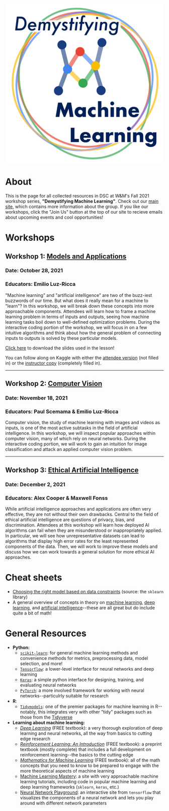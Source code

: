 ![](assets/ML_series_logo.jpg)

# About

This is the page for all collected resources in DSC at W&M's Fall 2021 workshop series, **"Demystifying Machine Learning"**. Check out our [main site](https://gdsc.community.dev/william-mary/), which contains more information about the group. If you like our workshops, click the "Join Us" button at the top of our site to recieve emails about upcoming events and cool opportunities!

# Workshops

## Workshop 1: [Models and Applications](https://gdsc.community.dev/events/details/developer-student-clubs-william-mary-presents-demystifying-machine-learning-models-and-applications/)
### Date: October 28, 2021
### Educators: Emilio Luz-Ricca
"Machine learning" and "artificial intelligence" are two of the buzz-iest buzzwords of our time. But what does it really mean for a machine to "learn"? In this workshop, we will break down these concepts into more approachable components. Attendees will learn how to frame a machine learning problem in terms of inputs and outputs, seeing how machine learning tasks boil down to well-defined optimization problems. During the interactive coding portion of the workshop, we will focus in on a few intuitive algorithms and think about how the general problem of connecting inputs to outputs is solved by these particular models.

[Click here](models_and_applications/models_and_applications.pptx) to download the slides used in the lesson!

You can follow along on Kaggle with either the [attendee version](https://www.kaggle.com/clareheinbaugh/ml-models-and-applications-student) (not filled in) or the [instructor copy](https://www.kaggle.com/clareheinbaugh/ml-models-and-applications-instructor) (completely filled in).

--------

## Workshop 2: [Computer Vision](https://gdsc.community.dev/events/details/developer-student-clubs-william-mary-presents-demystifying-machine-learning-computer-vision/)
### Date: November 18, 2021
### Educators: Paul Scemama & Emilio Luz-Ricca
Computer vision, the study of machine learning with images and videos as inputs, is one of the most active subtasks in the field of artificial intelligence. In this workshop, we will inspect popular approaches within computer vision, many of which rely on neural networks. During the interactive coding portion, we will work to gain an intuition for image classification and attack an applied computer vision problem.

--------

## Workshop 3: [Ethical Artificial Intelligence](https://gdsc.community.dev/events/details/developer-student-clubs-william-mary-presents-demystifying-machine-learning-ethical-artificial-intelligence/)
### Date: December 2, 2021
### Educators: Alex Cooper & Maxwell Fonss
While artificial intelligence approaches and applications are often very effective, they are not without their own drawbacks. Central to the field of ethical artificial intelligence are questions of privacy, bias, and discrimination. Attendees at this workshop will learn how deployed AI algorithms can fail when they are misunderstood or inappropriately applied. In particular, we will see how unrepresentative datasets can lead to algorithms that display high error rates for the least represented components of the data. Then, we will work to improve these models and discuss how we can work towards a general solution for more ethical AI approaches.

# Cheat sheets

- [Choosing the right model based on data constraints](https://scikit-learn.org/stable/_static/ml_map.png) (source: the `sklearn` library)
- A general overview of concepts in theory on [machine learning](https://stanford.edu/~shervine/teaching/cs-229/), [deep learning](https://stanford.edu/~shervine/teaching/cs-230/), and [artificial intelligence](https://stanford.edu/~shervine/teaching/cs-221/)--these are all great but do include quite a bit of math!

# General Resources

- **Python:**
  -  [`scikit-learn`](https://scikit-learn.org/stable/): for general machine learning methods and convenience methods for metrics, preprocessing data, model selection, and more!
  -  [`Tensorflow`](https://www.tensorflow.org/?version=nightly): a lower-level interface for neural networks and deep learning
  -  [`Keras`](https://keras.io/): a simple python interface for designing, training, and evaluating neural networks
  -  [`PyTorch`](https://pytorch.org/): a more involved framework for working with neural networks--particulrly suitable for research
- **R**:
  - [`Tidymodels`](https://www.tidymodels.org/): one of the premier packages for machine learning in R--notably, this integrates very with other "tidy" packages such as those from the [Tidyverse](https://www.tidyverse.org/)
- **Learning about machine learning:**
  -  [_Deep Learning_](https://www.deeplearningbook.org/) (FREE textbook): a very thorough exploration of deep learning and neural networks, all the way from basics to cutting edge research
  -  [_Reinforcement Learning: An Introduction_](https://web.stanford.edu/class/psych209/Readings/SuttonBartoIPRLBook2ndEd.pdf) (FREE textbook): a preprint textbook (mostly complete) that includes a full development on reinforcement learning--the basics to the cutting edge
  -  [_Mathematics for Machine Learning_](https://mml-book.github.io/book/mml-book.pdf) (FREE textbook): all of the math concepts that you need to know to be prepared to engage with the more theoretical aspects of machine learning
  -  [Machine Learning Mastery](https://machinelearningmastery.com/): a site with very approachable machine learning tutorials, including code in popular machine learning and deep learning frameworks (`sklearn`, `keras`, etc.)
  -  [Neural Network Playground](https://playground.tensorflow.org/#activation=tanh&batchSize=10&dataset=circle&regDataset=reg-plane&learningRate=0.03&regularizationRate=0&noise=0&networkShape=4,2&seed=0.66510&showTestData=false&discretize=false&percTrainData=50&x=true&y=true&xTimesY=false&xSquared=false&ySquared=false&cosX=false&sinX=false&cosY=false&sinY=false&collectStats=false&problem=classification&initZero=false&hideText=false): an interactive site from `tensorflow` that visualizes the components of a neural network and lets you play around with different network parameters

